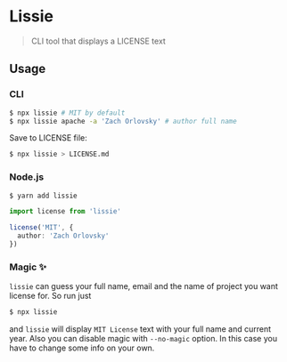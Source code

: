 # Lissie

> CLI tool that displays a LICENSE text

## Usage

### CLI

```bash
$ npx lissie # MIT by default
$ npx lissie apache -a 'Zach Orlovsky' # author full name
```

Save to LICENSE file:

```bash
$ npx lissie > LICENSE.md
```

### Node.js

```bash
$ yarn add lissie
```

```ts
import license from 'lissie'

license('MIT', {
  author: 'Zach Orlovsky'
})
```

### Magic :sparkles:

`lissie` can guess your full name, email and the name of project you want license for. So run just

```bash
$ npx lissie
```

and `lissie` will display `MIT License` text with your full name and current year. Also you can disable magic with `--no-magic` option. In this case you have to change some info on your own.
